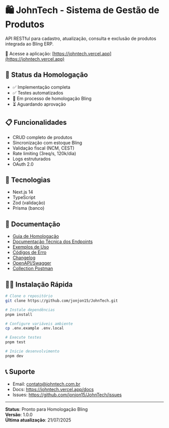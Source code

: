 
# 🛍️ JohnTech - Sistema de Gestão de Produtos

API RESTful para cadastro, atualização, consulta e exclusão de produtos integrada ao Bling ERP.

🔗 Acesse a aplicação: [https://johntech.vercel.app](https://johntech.vercel.app)

## 🚀 Status da Homologação
- ✅ Implementação completa
- ✅ Testes automatizados
- 🔄 Em processo de homologação Bling
- ⏳ Aguardando aprovação

## 📋 Funcionalidades
- CRUD completo de produtos
- Sincronização com estoque Bling
- Validação fiscal (NCM, CEST)
- Rate limiting (3req/s, 120k/dia)
- Logs estruturados
- OAuth 2.0

## 🔧 Tecnologias
- Next.js 14
- TypeScript
- Zod (validação)
- Prisma (banco)

## 📖 Documentação
- [Guia de Homologação](https://johntech.vercel.app/docs/homologacao/README.md)
- [Documentação Técnica dos Endpoints](https://johntech.vercel.app/docs/homologacao/endpoints.md)
- [Exemplos de Uso](https://johntech.vercel.app/docs/homologacao/examples.md)
- [Códigos de Erro](https://johntech.vercel.app/docs/homologacao/errors.md)
- [Changelog](https://johntech.vercel.app/docs/homologacao/changelog.md)
- [OpenAPI/Swagger](https://johntech.vercel.app/docs/api/openapi.yaml)
- [Collection Postman](https://johntech.vercel.app/docs/api/postman-collection.json)

## 🏃‍♂️ Instalação Rápida

```bash
# Clone o repositório
git clone https://github.com/jonjon15/JohnTech.git

# Instale dependências
pnpm install

# Configure variáveis ambiente
cp .env.example .env.local

# Execute testes
pnpm test

# Inicie desenvolvimento
pnpm dev
```

## 📞 Suporte
- Email: contato@johntech.com.br
- Docs: https://johntech.vercel.app/docs
- Issues: https://github.com/jonjon15/JohnTech/issues

---
**Status**: Pronto para Homologação Bling  
**Versão**: 1.0.0  
**Última atualização**: 21/07/2025
